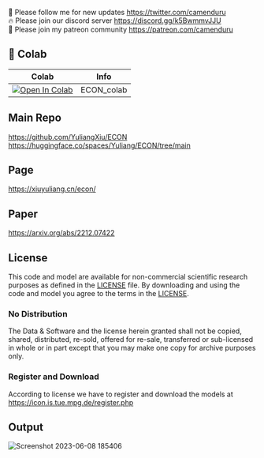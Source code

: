 🐣 Please follow me for new updates https://twitter.com/camenduru <br />
🔥 Please join our discord server https://discord.gg/k5BwmmvJJU <br />
🥳 Please join my patreon community https://patreon.com/camenduru <br />

## 🦒 Colab

| Colab | Info
| --- | --- |
[![Open In Colab](https://colab.research.google.com/assets/colab-badge.svg)](https://colab.research.google.com/github/camenduru/ECON-colab/blob/main/ECON_colab.ipynb) | ECON_colab

## Main Repo
https://github.com/YuliangXiu/ECON <br />
https://huggingface.co/spaces/Yuliang/ECON/tree/main

## Page
https://xiuyuliang.cn/econ/

## Paper
https://arxiv.org/abs/2212.07422

## License
This code and model are available for non-commercial scientific research purposes as defined in the [LICENSE](LICENSE) file. By downloading and using the code and model you agree to the terms in the [LICENSE](LICENSE).

### No Distribution 
The Data & Software and the license herein granted shall not be copied, shared, distributed, re-sold, offered for re-sale, transferred or sub-licensed in whole or in part except that you may make one copy for archive purposes only. <br />

### Register and Download
According to license we have to register and download the models at https://icon.is.tue.mpg.de/register.php

## Output

![Screenshot 2023-06-08 185406](https://github.com/camenduru/ECON-colab/assets/54370274/869e22e6-7055-4b9e-b3fd-8e366725c7bf)
